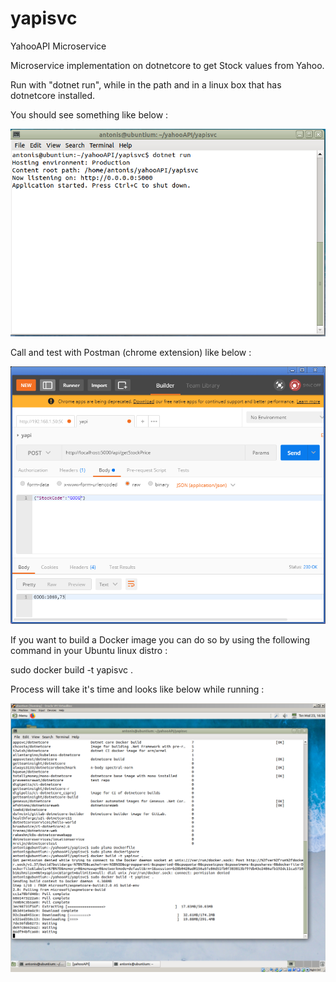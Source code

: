 # yapisvc
YahooAPI Microservice

Microservice implementation on dotnetcore to get Stock values from Yahoo.

Run with "dotnet run", while in the path and in a linux box that has dotnetcore installed.

You should see something like below :

![image](https://github.com/AntCTS/yapisvc/blob/master/img.png?raw=true "yapi")

Call and test with Postman (chrome extension) like below :

![image](https://github.com/AntCTS/yapisvc/blob/master/postman.png?raw=true "yapi")

If you want to build a Docker image you can do so by using the following command in your Ubuntu linux distro :

sudo docker build -t yapisvc .


Process will take it's time and looks like below while running :

![image](https://github.com/AntCTS/yapisvc/blob/master/docker.png?raw=true "yapi")

